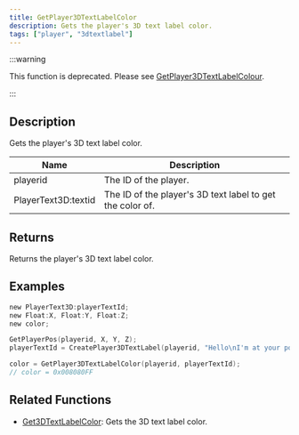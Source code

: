 ```yaml
---
title: GetPlayer3DTextLabelColor
description: Gets the player's 3D text label color.
tags: ["player", "3dtextlabel"]
---
```


:::warning

This function is deprecated. Please see [GetPlayer3DTextLabelColour](GetPlayer3DTextLabelColour).

:::

## Description

Gets the player's 3D text label color.

| Name                | Description                                               |
| ------------------- | --------------------------------------------------------- |
| playerid            | The ID of the player.                                     |
| PlayerText3D:textid | The ID of the player's 3D text label to get the color of. |

## Returns

Returns the player's 3D text label color.

## Examples

```c
new PlayerText3D:playerTextId;
new Float:X, Float:Y, Float:Z;
new color;

GetPlayerPos(playerid, X, Y, Z);
playerTextId = CreatePlayer3DTextLabel(playerid, "Hello\nI'm at your position", 0x008080FF, X, Y, Z, 40.0);

color = GetPlayer3DTextLabelColor(playerid, playerTextId);
// color = 0x008080FF
```

## Related Functions

- [Get3DTextLabelColor](Get3DTextLabelColor): Gets the 3D text label color.
